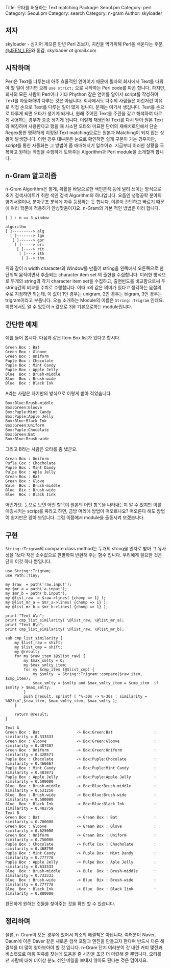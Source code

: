 Title: 오타를 허용하는 Text matching
Package: Seoul.pm
Category: perl
Category: Seoul.pm
Category: search
Category: n-gram
Author: skyloader

저자
-----

skyloader - 심지어 게으른 만년 Perl 초보자, 치킨을 먹기위해 Perl을 배운다는 후문,
[@JEEN_LEE][twitter-jeen_lee]와 동갑, skyloader _at_ gmail.com


시작하며
---------

Perl은 Text를 다루는데 아주 효율적인 언어이기 때문에
필자의 회사에서 Text를 다뤄야 할 일이 생기면 으레 `use strict;` 으로 시작하는 Perl code를 짜곤 합니다.
하지만, 회사의 모든 사람이 Perl이나 기타 Phython 같은 언어를 알아서 script를 작성하여 Text를 자동화하여 다루는 것은 아닙니다.
회사에서도 다수의 사람들은 이런저런 이유로 직접 손으로 Text를 다루는 일이 많게 됩니다.
문제는 여기서 생깁니다.
Text를 손으로 다루게 되면 오타가 생기게 되거나, 원래 주어진 Text를 주관을 갖고 해석하여 다르게 사용하는 경우가 종종 생기게 됩니다.
이렇게 재생산된 Text를 다시 받아 원본 Text와 매칭하며 사용한다고 했을 때
사소한 오타와 미묘한 단어의 재배치로인해서 단순 Regex통한 명확하게 지정된 Text matching으로는 원본과 Matching이 되지 않는 상황이 발생합니다.
이런 경우 대부분은 눈으로 확인하면 쉽게 구분이 가는 경우지만, script를 통한 자동화는 그 방법이 좀 애매해지기 일쑤이죠.
지금부터 이러한 상황을 극복하고 원하는 작업을 수행하게 도와주는 Algorithm과 Perl module을 소개할까 합니다.


n-Gram 알고리즘
----------------

n-Gram Algorithm은 통계, 확률을 바탕으로한 색인분석 등에 널리 쓰이는 방식으로
초기 검색사이트가 취한 색인 검색 Algorithm의 하나입니다.
요즘엔 생명공학 분야의 염기서열이나, 분자구조 분석에 자주 등장하는 듯 합니다.
이론이 간단하고 빠르기 때문에 여러 학문에 적용하기 안성맞춤이지요.
n-Gram의 기본 적인 방법은 이러 합니다.

```
[ ] : n == 3 window

algorithm
[ ]---------> alg
  [ ]-------> lgo
   [ ]------> gor
    [ ]-----> ori
     [ ]----> rit
      [ ]---> ith
       [ ]--> thm
```

위와 같이 n width character의 Window를 만들어 string을 왼쪽에서 오른쪽으로 한 단위씩 움직이면서 추출되는 character item set 의 출현을 수집합니다.
이러한 방식으로 두개의 string의 각기 character item set을 수집하고, 출현빈도를 비교함으로써 두 string간의 비교를 수치로 수행합니다.
이때 n의 값은 의미가 있다고 생각하는 음절의 수로 지정하면 되는데, 이 값이 1인 경우는 unigram, 2인 경우는 bigram, 3인 경우는 trigram이라고 부릅니다.
오늘 소개하는 Module의 이름은 `String::Trigram` 인데요. 이름에서도 알 수 있듯이 n 값으로 3을 기본으로하는 module입니다.


간단한 예제
------------

예를 들어 봅시다.
다음과 같은 Item Box list가 있다고 합시다.

```
Green Box : Bat
Green Box : Gloove
Green Box : Uniform
Puple Box : Chocolate
Puple Box : Mint Candy
Puple Box : Apple Jelly
Blue  Box : Brush-middle
Blue  Box : Brush-wide
Blue  Box : Black Ink
```

A라는 사람은 자기만의 방식으로 이렇게 받아 적었습니다.

```
Box:Blue:Brush-middle
Box:Green:Gloove
Box:Puple:Mint Candy
Box:Puple:Apple Jelly
Box:Blue:Black Ink
Box:Green:Uniform
Box:Puple:Chocolate
Box:Green:Bat
Box:Blue:Brush-wide
```

그리고 B라는 사람은 오타를 좀 냈군요.

```
Grean Box : Uniform
Pufle Cox : Chocholate
Puple Box : Mint Dandy
Pulpe Box : Aple Jelly
Grean Box : Bat
Grean Box : Glove
Bule  Box : Brush-middle
Blue  Bix : Brush-wide
Blue  Box : Black Iink
```

어떤가요. 눈으로 보면 어떤 항목이 원본의 어떤 항목을 나타내는지 알 수 있지만
이를 매칭시키는 script를 짜라고 하면, 금방 머리에 방법이 떠오르나요?
떠오른다 해도 방법이 쉽지만은 않아 보입니다.
그럼 이쯤에서 module을 출동시켜 보겠습니다.


구현
-----

`String::Trigram`의 compare class method는 두개의 string을 인자로 받아 그 유사성을 1보다 작은 소수값으로 판별하여 반환해 주는 함수 입니다.
우리에게 필요한 것은 단지 이것 하나 뿐입니다.

```
use String::Trigram;
use Path::Tiny;

my $raw  = path('raw.input');
my $mr_a = path('a.input');
my $mr_b = path('b.input');
my @list_raw  = $raw->lines( {chomp => 1} );
my @list_mr_a = $mr_a->lines( {chomp => 1} );
my @list_mr_b = $mr_b->lines( {chomp => 1} );

print "Text A\n";
print cmp_list_similarity( \@list_raw, \@list_mr_a);
print "Text B\n";
print cmp_list_similarity( \@list_raw, \@list_mr_b);

sub cmp_list_similarity {
    my $list_raw = shift;
    my $list_cmp = shift;
    my @result;
    for my $raw_item (@$list_raw) {
        my $max_smlty = 0;
        my $max_smlty_item;
        for my $cmp_item (@$list_cmp) {
            my $smlty  = String::Trigram::compare($raw_item, $cmp_item);
            $max_smlty = $smlty and $max_smlty_item = $cmp_item  if $smlty > $max_smlty;
        }
        push @result, sprintf ( "%-30s -> %-30s : similarity = %02f\n",$raw_item, $max_smlty_item, $max_smlty );
    }

    return @result;
}
```

```
Text A
Green Box : Bat                -> Box:Green:Bat                  : similarity = 0.333333
Green Box : Gloove             -> Box:Green:Gloove               : similarity = 0.407407
Green Box : Uniform            -> Box:Green:Uniform              : similarity = 0.428571
Puple Box : Chocolate          -> Box:Puple:Chocolate            : similarity = 0.466667
Puple Box : Mint Candy         -> Box:Puple:Mint Candy           : similarity = 0.483871
Puple Box : Apple Jelly        -> Box:Puple:Apple Jelly          : similarity = 0.500000
Blue  Box : Brush-middle       -> Box:Blue:Brush-middle          : similarity = 0.531250
Blue  Box : Brush-wide         -> Box:Blue:Brush-wide            : similarity = 0.500000
Blue  Box : Black Ink          -> Box:Blue:Black Ink             : similarity = 0.482759
Text B
Green Box : Bat                -> Grean Box : Bat                : similarity = 0.700000
Green Box : Gloove             -> Grean Box : Glove              : similarity = 0.625000
Green Box : Uniform            -> Grean Box : Uniform            : similarity = 0.750000
Puple Box : Chocolate          -> Pufle Cox : Chocholate         : similarity = 0.468750
Puple Box : Mint Candy         -> Puple Box : Mint Dandy         : similarity = 0.777778
Puple Box : Apple Jelly        -> Pulpe Box : Aple Jelly         : similarity = 0.633333
Blue  Box : Brush-middle       -> Bule  Box : Brush-middle       : similarity = 0.733333
Blue  Box : Brush-wide         -> Blue  Bix : Brush-wide         : similarity = 0.777778
Blue  Box : Black Ink          -> Blue  Box : Black Iink         : similarity = 0.880000
```

완전하게 원하는 것들을 찾아주는 것을 확인 할 수 있습니다.


정리하며
---------

물론, n-Gram이 모든 경우에 있어서 최소의 해결책은 아닙니다.
여러분이 Naver, Daum에 이은 Daver 같은 새로운 검색 포탈과 엔진을 만들고자 한다며
반드시 다른 해결책을 더 많이 찾아보아야 할 것 입니다.
n-Gram 단지 여러분이 갓 내린 커피 몇잔과 비스켓으로 마음 여유를 찾는데 도움을 줄 시간을 조금 더 마련해 줄 뿐입니다.
오타를 낸 사람에 대해 더이상 분노 섞인 메일을 보내지 않아도 된다는 것은 덤이지요.


[twitter-jeen_lee]:        http://twitter.com/JEEN_LEE
